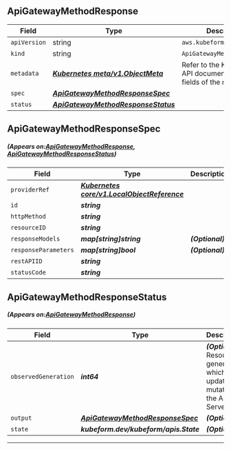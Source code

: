 ## ApiGatewayMethodResponse
| Field | Type | Description |
| ------ | ----- | ----------- |
| `apiVersion` | string | `aws.kubeform.com/v1alpha1` |
|    `kind` | string | `ApiGatewayMethodResponse` |
| `metadata` | ***[Kubernetes meta/v1.ObjectMeta](https://kubernetes.io/docs/reference/generated/kubernetes-api/v1.13/#objectmeta-v1-meta)***|Refer to the Kubernetes API documentation for the fields of the `metadata` field.|
| `spec` | ***[ApiGatewayMethodResponseSpec](#ApiGatewayMethodResponseSpec)***||
| `status` | ***[ApiGatewayMethodResponseStatus](#ApiGatewayMethodResponseStatus)***||
## ApiGatewayMethodResponseSpec
##### (Appears on:[ApiGatewayMethodResponse](#ApiGatewayMethodResponse), [ApiGatewayMethodResponseStatus](#ApiGatewayMethodResponseStatus))
| Field | Type | Description |
| ------ | ----- | ----------- |
| `providerRef` | ***[Kubernetes core/v1.LocalObjectReference](https://kubernetes.io/docs/reference/generated/kubernetes-api/v1.13/#localobjectreference-v1-core)***||
| `id` | ***string***||
| `httpMethod` | ***string***||
| `resourceID` | ***string***||
| `responseModels` | ***map[string]string***| ***(Optional)*** |
| `responseParameters` | ***map[string]bool***| ***(Optional)*** |
| `restAPIID` | ***string***||
| `statusCode` | ***string***||
## ApiGatewayMethodResponseStatus
##### (Appears on:[ApiGatewayMethodResponse](#ApiGatewayMethodResponse))
| Field | Type | Description |
| ------ | ----- | ----------- |
| `observedGeneration` | ***int64***| ***(Optional)*** Resource generation, which is updated on mutation by the API Server.|
| `output` | ***[ApiGatewayMethodResponseSpec](#ApiGatewayMethodResponseSpec)***| ***(Optional)*** |
| `state` | ***kubeform.dev/kubeform/apis.State***| ***(Optional)*** |
---
